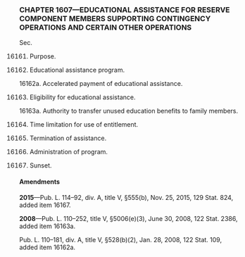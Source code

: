 ### **CHAPTER 1607—EDUCATIONAL ASSISTANCE FOR RESERVE COMPONENT MEMBERS SUPPORTING CONTINGENCY OPERATIONS AND CERTAIN OTHER OPERATIONS** ###

Sec.

16161. Purpose.

16162. Educational assistance program.

16162a. Accelerated payment of educational assistance.

16163. Eligibility for educational assistance.

16163a. Authority to transfer unused education benefits to family members.

16164. Time limitation for use of entitlement.

16165. Termination of assistance.

16166. Administration of program.

16167. Sunset.

#### Amendments ####

**2015**—Pub. L. 114–92, div. A, title V, §555(b), Nov. 25, 2015, 129 Stat. 824, added item 16167.

**2008**—Pub. L. 110–252, title V, §5006(e)(3), June 30, 2008, 122 Stat. 2386, added item 16163a.

Pub. L. 110–181, div. A, title V, §528(b)(2), Jan. 28, 2008, 122 Stat. 109, added item 16162a.